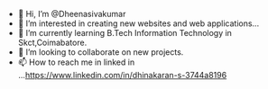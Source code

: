 - 👋 Hi, I’m @Dheenasivakumar
- 👀 I’m interested in creating new websites and web applications...
- 🌱 I’m currently learning B.Tech Information Technology in Skct,Coimabatore.
- 💞️ I’m looking to collaborate on new projects.
- 📫 How to reach me in linked in ...https://www.linkedin.com/in/dhinakaran-s-3744a8196

<!---
Dheenasivakumar/Dheenasivakumar is a ✨ special ✨ repository because its `README.md` (this file) appears on your GitHub profile.
You can click the Preview link to take a look at your changes.
--->
